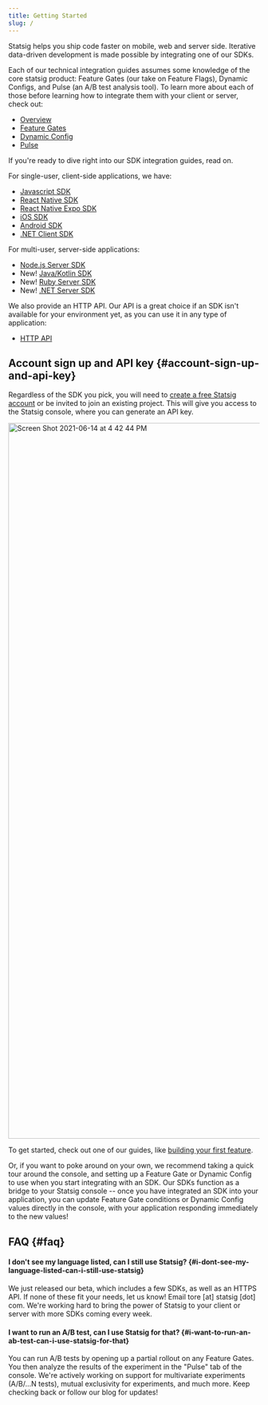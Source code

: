 ```yaml
---
title: Getting Started
slug: /
---
```


Statsig helps you ship code faster on mobile, web and server side. Iterative
data-driven development is made possible by integrating one of our SDKs.

Each of our technical integration guides assumes some knowledge of the core statsig product: Feature Gates (our take on Feature Flags), Dynamic Configs, and Pulse (an A/B test analysis tool). To learn more about each of those before learning how to integrate them with your client or server, check out:

- [Overview](/console/overview)
- [Feature Gates](/console/featureGates/introduction)
- [Dynamic Config](/console/dynamicConfig)
- [Pulse](/console/pulse)

If you're ready to dive right into our SDK integration guides, read on.

For single-user, client-side applications, we have:

- [Javascript SDK](/client/jsClientSDK)
- [React Native SDK](/client/reactNativeSDK)
- [React Native Expo SDK](/client/reactNativeExpoSDK)
- [iOS SDK](/client/iosClientSDK)
- [Android SDK](/client/androidClientSDK)
- [.NET Client SDK](/client/dotnetSDK)

For multi-user, server-side applications:

- [Node.js Server SDK](/server/nodejsServerSDK)
- New! [Java/Kotlin SDK](/server/javaSdk)
- New! [Ruby Server SDK](/server/rubySDK)
- New! [.NET Server SDK](/server/dotnetSDK)

We also provide an HTTP API. Our API is a great choice if an SDK isn't
available for your environment yet, as you can use it in any type of
application:

- [HTTP API](/http-api)

## Account sign up and API key {#account-sign-up-and-api-key}

Regardless of the SDK you pick, you will need to [create a free Statsig
account](https://console.statsig.com/sign_up) or be invited to join an existing
project. This will give you access to the Statsig console, where you can
generate an API key.

<img width="1433" alt="Screen Shot 2021-06-14 at 4 42 44 PM" src="https://user-images.githubusercontent.com/82126616/121972297-901e6480-cd2f-11eb-8531-49d069434ac3.png">

To get started, check out one of our guides, like [building your first feature](/guides/first-feature).

Or, if you want to poke around on your own, we recommend taking a quick tour around the console, and setting
up a Feature Gate or Dynamic Config to use when you start integrating with an SDK. Our
SDKs function as a bridge to your Statsig console -- once you have integrated an
SDK into your application, you can update Feature Gate conditions or Dynamic
Config values directly in the console, with your application responding
immediately to the new values!

## FAQ {#faq}

#### I don't see my language listed, can I still use Statsig? {#i-dont-see-my-language-listed-can-i-still-use-statsig}

We just released our beta, which includes a few SDKs, as well as an HTTPS API.
If none of these fit your needs, let us know! Email tore [at] statsig [dot]
com. We're working hard to bring the power of Statsig to your client or server
with more SDKs coming every week.

#### I want to run an A/B test, can I use Statsig for that? {#i-want-to-run-an-ab-test-can-i-use-statsig-for-that}

You can run A/B tests by opening up a partial rollout on any Feature Gates.
You then analyze the results of the experiment in the "Pulse" tab of the console.
We're actively working on support for multivariate experiments (A/B/...N tests), mutual exclusivity for experiments, and much more.
Keep checking back or follow our blog for updates!

